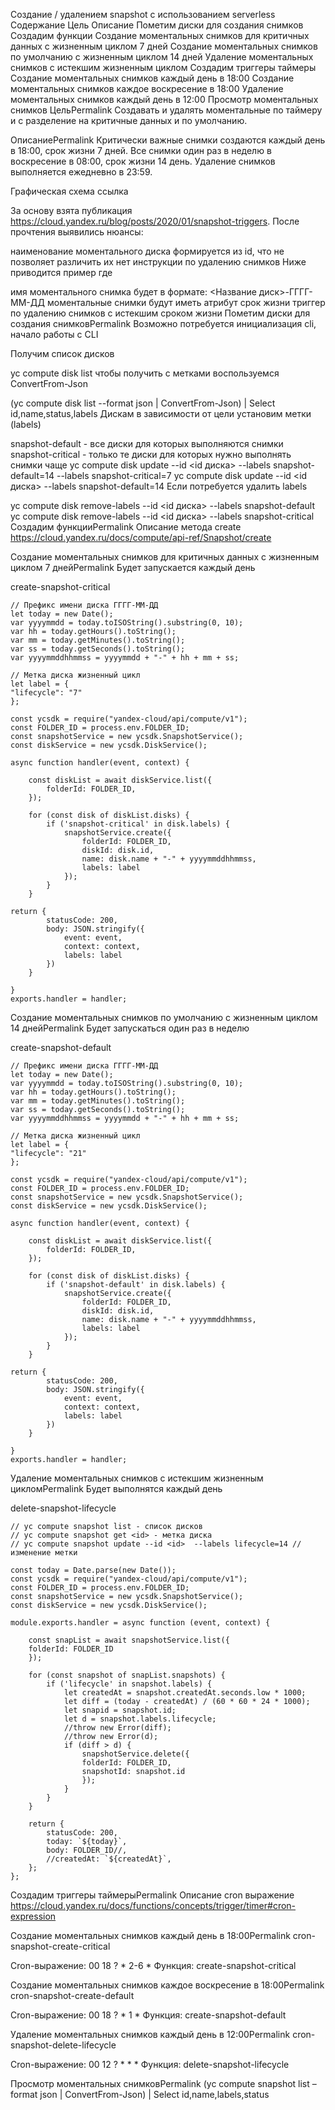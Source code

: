 Создание / удалением snapshot c использованием serverless
Содержание
Цель
Описание
Пометим диски для создания снимков
Создадим функции
Создание моментальных снимков для критичных данных с жизненным циклом 7 дней
Создание моментальных снимков по умолчанию с жизненным циклом 14 дней
Удаление моментальных снимков с истекшим жизненным циклом
Создадим триггеры таймеры
Создание моментальных снимков каждый день в 18:00
Создание моментальных снимков каждое воскресение в 18:00
Удаление моментальных снимков каждый день в 12:00
Просмотр моментальных снимков
ЦельPermalink
Создавать и удалять моментальные по таймеру и с разделение на критичные данных и по умолчанию.

ОписаниеPermalink
Критически важные снимки создаются каждый день в 18:00, срок жизни 7 дней. Все снимки один раз в неделю в воскресение в 08:00, срок жизни 14 день. Удаление снимков выполняется ежедневно в 23:59.

Графическая схема ссылка

За основу взята публикация https://cloud.yandex.ru/blog/posts/2020/01/snapshot-triggers. После прочтения выявились нюансы:

наименование моментального диска формируется из id, что не позволяет различить их
нет инструкции по удалению снимков
Ниже приводится пример где

имя моментального снимка будет в формате: <Название диск>-ГГГГ-ММ-ДД
моментальные снимки будут иметь атрибут срок жизни
триггер по удалению снимков с истекшим сроком жизни
Пометим диски для создания снимковPermalink
Возможно потребуется инициализация cli, начало работы с CLI

Получим список дисков

yc compute disk list
чтобы получить с метками воспользуемся ConvertFrom-Json

(yc compute disk list --format json | ConvertFrom-Json) | Select id,name,status,labels
Дискам в зависимости от цели установим метки (labels)

snapshot-default - все диски для которых выполняются снимки
snapshot-critical - только те диски для которых нужно выполнять снимки чаще
yc compute disk update --id <id диска> --labels snapshot-default=14 --labels snapshot-critical=7
yc compute disk update --id <id диска> --labels snapshot-default=14
Если потребуется удалить labels

yc compute disk remove-labels --id <id диска> --labels snapshot-default
yc compute disk remove-labels --id <id диска> --labels snapshot-critical
Создадим функцииPermalink
Описание метода create https://cloud.yandex.ru/docs/compute/api-ref/Snapshot/create

Создание моментальных снимков для критичных данных с жизненным циклом 7 днейPermalink
Будет запускается каждый день

create-snapshot-critical

    // Префикс имени диска ГГГГ-ММ-ДД
    let today = new Date();
    var yyyymmdd = today.toISOString().substring(0, 10);
    var hh = today.getHours().toString();
    var mm = today.getMinutes().toString();
    var ss = today.getSeconds().toString();
    var yyyymmddhhmmss = yyyymmdd + "-" + hh + mm + ss;

    // Метка диска жизненный цикл
    let label = {
    "lifecycle": "7"
    };

    const ycsdk = require("yandex-cloud/api/compute/v1");
    const FOLDER_ID = process.env.FOLDER_ID;
    const snapshotService = new ycsdk.SnapshotService();
    const diskService = new ycsdk.DiskService();

    async function handler(event, context) {

        const diskList = await diskService.list({
            folderId: FOLDER_ID,
        });

        for (const disk of diskList.disks) {
            if ('snapshot-critical' in disk.labels) {
                snapshotService.create({
                    folderId: FOLDER_ID,
                    diskId: disk.id,
                    name: disk.name + "-" + yyyymmddhhmmss,
                    labels: label
                });
            }
        }

    return {
            statusCode: 200,
            body: JSON.stringify({
                event: event,
                context: context,
                labels: label
            })
        }

    }
    exports.handler = handler;
Создание моментальных снимков по умолчанию с жизненным циклом 14 днейPermalink
Будет запускаться один раз в неделю

create-snapshot-default

    // Префикс имени диска ГГГГ-ММ-ДД
    let today = new Date();
    var yyyymmdd = today.toISOString().substring(0, 10);
    var hh = today.getHours().toString();
    var mm = today.getMinutes().toString();
    var ss = today.getSeconds().toString();
    var yyyymmddhhmmss = yyyymmdd + "-" + hh + mm + ss;

    // Метка диска жизненный цикл
    let label = {
    "lifecycle": "21"
    };

    const ycsdk = require("yandex-cloud/api/compute/v1");
    const FOLDER_ID = process.env.FOLDER_ID;
    const snapshotService = new ycsdk.SnapshotService();
    const diskService = new ycsdk.DiskService();

    async function handler(event, context) {

        const diskList = await diskService.list({
            folderId: FOLDER_ID,
        });

        for (const disk of diskList.disks) {
            if ('snapshot-default' in disk.labels) {
                snapshotService.create({
                    folderId: FOLDER_ID,
                    diskId: disk.id,
                    name: disk.name + "-" + yyyymmddhhmmss,
                    labels: label
                });
            }
        }

    return {
            statusCode: 200,
            body: JSON.stringify({
                event: event,
                context: context,
                labels: label
            })
        }

    }
    exports.handler = handler;
Удаление моментальных снимков с истекшим жизненным цикломPermalink
Будет выполнятся каждый день

delete-snapshot-lifecycle

    // yc compute snapshot list - список дисков
    // yc compute snapshot get <id> - метка диска
    // yc compute snapshot update --id <id>  --labels lifecycle=14 // изменение метки

    const today = Date.parse(new Date());
    const ycsdk = require("yandex-cloud/api/compute/v1");
    const FOLDER_ID = process.env.FOLDER_ID;
    const snapshotService = new ycsdk.SnapshotService();
    const diskService = new ycsdk.DiskService();

    module.exports.handler = async function (event, context) {

        const snapList = await snapshotService.list({
        folderId: FOLDER_ID
        });

        for (const snapshot of snapList.snapshots) {
            if ('lifecycle' in snapshot.labels) {
                let createdAt = snapshot.createdAt.seconds.low * 1000;
                let diff = (today - createdAt) / (60 * 60 * 24 * 1000);
                let snapid = snapshot.id;
                let d = snapshot.labels.lifecycle;
                //throw new Error(diff);
                //throw new Error(d);
                if (diff > d) {
                    snapshotService.delete({
                    folderId: FOLDER_ID,
                    snapshotId: snapshot.id
                    });
                }
            }
        }

        return {
            statusCode: 200,
            today: `${today}`,
            body: FOLDER_ID//,
            //createdAt: `${createdAt}`,
        };
    };
Создадим триггеры таймерыPermalink
Описание cron выражение https://cloud.yandex.ru/docs/functions/concepts/trigger/timer#cron-expression

Создание моментальных снимков каждый день в 18:00Permalink
cron-snapshot-create-critical

Cron-выражение: 00 18 ? * 2-6 * Функция: create-snapshot-critical

Создание моментальных снимков каждое воскресение в 18:00Permalink
cron-snapshot-create-default

Cron-выражение: 00 18 ? * 1 * Функция: create-snapshot-default

Удаление моментальных снимков каждый день в 12:00Permalink
cron-snapshot-delete-lifecycle

Cron-выражение: 00 12 ? * * * Функция: delete-snapshot-lifecycle

Просмотр моментальных снимковPermalink
(yc compute snapshot list –format json | ConvertFrom-Json) | Select id,name,labels,status
